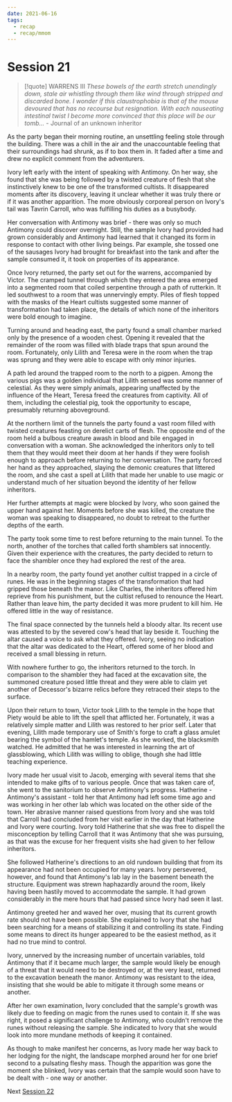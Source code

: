 ```yaml
---
date: 2021-06-16
tags:
  - recap
  - recap/mmom
---
```

# Session 21

>[!quote] WARRENS III
>*These bowels of the earth stretch unendingly down, stale air whistling through them like wind through stripped and discarded bone. I wonder if this claustrophobia is that of the mouse devoured that has no recourse but resignation. With each nauseating intestinal twist I become more convinced that this place will be our tomb...*
>\- Journal of an unknown inheritor

As the party began their morning routine, an unsettling feeling stole through the building. There was a chill in the air and the unaccountable feeling that their surroundings had shrunk, as if to box them in. It faded after a time and drew no explicit comment from the adventurers.

Ivory left early with the intent of speaking with Antimony. On her way, she found that she was being followed by a twisted creature of flesh that she instinctively knew to be one of the transformed cultists. It disappeared moments after its discovery, leaving it unclear whether it was truly there or if it was another apparition. The more obviously corporeal person on Ivory's tail was Tavrin Carroll, who was fulfilling his duties as a busybody.

Her conversation with Antimony was brief - there was only so much Antimony could discover overnight. Still, the sample Ivory had provided had grown considerably and Antimony had learned that it changed its form in response to contact with other living beings. Par example, she tossed one of the sausages Ivory had brought for breakfast into the tank and after the sample consumed it, it took on properties of its appearance.

Once Ivory returned, the party set out for the warrens, accompanied by Victor. The cramped tunnel through which they entered the area emerged into a segmented room that coiled serpentine through a path of rutterkin. It led southwest to a room that was unnervingly empty. Piles of flesh topped with the masks of the Heart cultists suggested some manner of transformation had taken place, the details of which none of the inheritors were bold enough to imagine.

Turning around and heading east, the party found a small chamber marked only by the presence of a wooden chest. Opening it revealed that the remainder of the room was filled with blade traps that spun around the room. Fortunately, only Lilith and Teresa were in the room when the trap was sprung and they were able to escape with only minor injuries.

A path led around the trapped room to the north to a pigpen. Among the various pigs was a golden individual that Lilith sensed was some manner of celestial. As they were simply animals, appearing unaffected by the influence of the Heart, Teresa freed the creatures from captivity. All of them, including the celestial pig, took the opportunity to escape, presumably returning aboveground.

At the northern limit of the tunnels the party found a vast room filled with twisted creatures feasting on derelict carts of flesh. The opposite end of the room held a bulbous creature awash in blood and bile engaged in conversation with a woman. She acknowledged the inheritors only to tell them that they would meet their doom at her hands if they were foolish enough to approach before returning to her conversation. The party forced her hand as they approached, slaying the demonic creatures that littered the room, and she cast a spell at Lilith that made her unable to use magic or understand much of her situation beyond the identity of her fellow inheritors.

Her further attempts at magic were blocked by Ivory, who soon gained the upper hand against her. Moments before she was killed, the creature the woman was speaking to disappeared, no doubt to retreat to the further depths of the earth.

The party took some time to rest before returning to the main tunnel. To the north, another of the torches that called forth shamblers sat innocently. Given their experience with the creatures, the party decided to return to face the shambler once they had explored the rest of the area.

In a nearby room, the party found yet another cultist trapped in a circle of runes. He was in the beginning stages of the transformation that had gripped those beneath the manor. Like Charles, the inheritors offered him reprieve from his punishment, but the cultist refused to renounce the Heart. Rather than leave him, the party decided it was more prudent to kill him. He offered little in the way of resistance.

The final space connected by the tunnels held a bloody altar. Its recent use was attested to by the severed cow's head that lay beside it. Touching the altar caused a voice to ask what they offered. Ivory, seeing no indication that the altar was dedicated to the Heart, offered some of her blood and received a small blessing in return.

With nowhere further to go, the inheritors returned to the torch. In comparison to the shambler they had faced at the excavation site, the summoned creature posed little threat and they were able to claim yet another of Decessor's bizarre relics before they retraced their steps to the surface.

Upon their return to town, Victor took Lilith to the temple in the hope that Piety would be able to lift the spell that afflicted her. Fortunately, it was a relatively simple matter and Lilith was restored to her prior self. Later that evening, Lilith made temporary use of Smith's forge to craft a glass amulet bearing the symbol of the hamlet's temple. As she worked, the blacksmith watched. He admitted that he was interested in learning the art of glassblowing, which Lilith was willing to oblige, though she had little teaching experience.

Ivory made her usual visit to Jacob, emerging with several items that she intended to make gifts of to various people. Once that was taken care of, she went to the sanitorium to observe Antimony's progress. Hatherine - Antimony's assistant - told her that Antimony had left some time ago and was working in her other lab which was located on the other side of the town. Her abrasive manner raised questions from Ivory and she was told that Carroll had concluded from her visit earlier in the day that Hatherine and Ivory were courting. Ivory told Hatherine that she was free to dispell the misconception by telling Carroll that it was Antimony that she was pursuing, as that was the excuse for her frequent visits she had given to her fellow inheritors.

She followed Hatherine's directions to an old rundown building that from its appearance had not been occupied for many years. Ivory persevered, however, and found that Antimony's lab lay in the basement beneath the structure. Equipment was strewn haphazardly around the room, likely having been hastily moved to accommodate the sample. It had grown considerably in the mere hours that had passed since Ivory had seen it last.

Antimony greeted her and waved her over, musing that its current growth rate should not have been possible. She explained to Ivory that she had been searching for a means of stabilizing it and controlling its state. Finding some means to direct its hunger appeared to be the easiest method, as it had no true mind to control.

Ivory, unnerved by the increasing number of uncertain variables, told Antimony that if it became much larger, the sample would likely be enough of a threat that it would need to be destroyed or, at the very least, returned to the excavation beneath the manor. Antimony was resistant to the idea, insisting that she would be able to mitigate it through some means or another.

After her own examination, Ivory concluded that the sample's growth was likely due to feeding on magic from the runes used to contain it. If she was right, it posed a significant challenge to Antimony, who couldn't remove the runes without releasing the sample. She indicated to Ivory that she would look into more mundane methods of keeping it contained.

As though to make manifest her concerns, as Ivory made her way back to her lodging for the night, the landscape morphed around her for one brief second to a pulsating fleshy mass. Though the apparition was gone the moment she blinked, Ivory was certain that the sample would soon have to be dealt with - one way or another.

Next
[Session 22](Recaps/Midnight%20Manor%20of%20Madness/Session%2022.md)